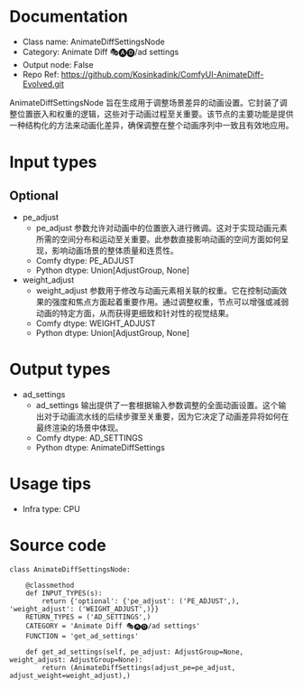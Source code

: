 # Documentation
- Class name: AnimateDiffSettingsNode
- Category: Animate Diff 🎭🅐🅓/ad settings
- Output node: False
- Repo Ref: https://github.com/Kosinkadink/ComfyUI-AnimateDiff-Evolved.git

AnimateDiffSettingsNode 旨在生成用于调整场景差异的动画设置。它封装了调整位置嵌入和权重的逻辑，这些对于动画过程至关重要。该节点的主要功能是提供一种结构化的方法来动画化差异，确保调整在整个动画序列中一致且有效地应用。

# Input types
## Optional
- pe_adjust
    - pe_adjust 参数允许对动画中的位置嵌入进行微调。这对于实现动画元素所需的空间分布和运动至关重要。此参数直接影响动画的空间方面如何呈现，影响动画场景的整体质量和连贯性。
    - Comfy dtype: PE_ADJUST
    - Python dtype: Union[AdjustGroup, None]
- weight_adjust
    - weight_adjust 参数用于修改与动画元素相关联的权重。它在控制动画效果的强度和焦点方面起着重要作用。通过调整权重，节点可以增强或减弱动画的特定方面，从而获得更细致和针对性的视觉结果。
    - Comfy dtype: WEIGHT_ADJUST
    - Python dtype: Union[AdjustGroup, None]

# Output types
- ad_settings
    - ad_settings 输出提供了一套根据输入参数调整的全面动画设置。这个输出对于动画流水线的后续步骤至关重要，因为它决定了动画差异将如何在最终渲染的场景中体现。
    - Comfy dtype: AD_SETTINGS
    - Python dtype: AnimateDiffSettings

# Usage tips
- Infra type: CPU

# Source code
```
class AnimateDiffSettingsNode:

    @classmethod
    def INPUT_TYPES(s):
        return {'optional': {'pe_adjust': ('PE_ADJUST',), 'weight_adjust': ('WEIGHT_ADJUST',)}}
    RETURN_TYPES = ('AD_SETTINGS',)
    CATEGORY = 'Animate Diff 🎭🅐🅓/ad settings'
    FUNCTION = 'get_ad_settings'

    def get_ad_settings(self, pe_adjust: AdjustGroup=None, weight_adjust: AdjustGroup=None):
        return (AnimateDiffSettings(adjust_pe=pe_adjust, adjust_weight=weight_adjust),)
```